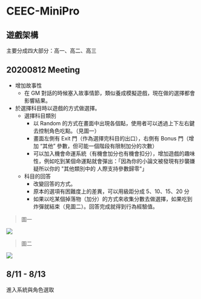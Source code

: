 # CEEC-MiniPro

## 遊戲架構
主要分成四大部分：高一、高二、高三



## 20200812 Meeting
* 增加故事性
  * 在 GM 對話的時候塞入故事情節，類似養成模擬遊戲，現在做的選擇都會影響結果。
* 於選擇科目時以遊戲的方式做選擇。
  * 選擇科目類別
    * 以 Random 的方式在畫面中出現各個點，使用者可以透過上下左右鍵去控制角色吃點。（見圖一）
    * 畫面左側有 Exit 門（作為選擇完科目的出口），右側有 Bonus 門（增加 “其他” 參數，但可能一個階段有限制加分的次數）
    * 可以加入機會命運系統（有機會加分也有機會扣分），增加遊戲的趣味性，例如吃到某個命運點就會彈出：「因為你的小論文被發現有抄襲嫌疑所以你的 "其他類別中的 人際支持參數歸零"」
  * 科目的回答
    * 改變回答的方式。
    * 原本的選項有困難度上的差異，可以用級距分成 5、10、15、20 分
    * 如果以吃某個掉落物（加分）的方式來收集分數去做選擇，如果吃到炸彈就結束（見圖二）。回答完成就得到行為經驗值。



> 圖一
<img src="https://img1.6949.com/litimg/20140527161/1-F01010P000K9.jpg">

> 圖二
<img src="https://lh3.googleusercontent.com/proxy/H44p8eAvHLsSpd8xbqTgXUqBmNxqDKaYFNleLsImgWiR5B3BCRmDYk1anqrwxU51eSt_hVv5hNPGlUM7nuGUBOS7mGmKNdLpkJX-30v7eK-ZDvOsgki-rOIZ2A">



## 8/11 - 8/13
進入系統與角色選取

